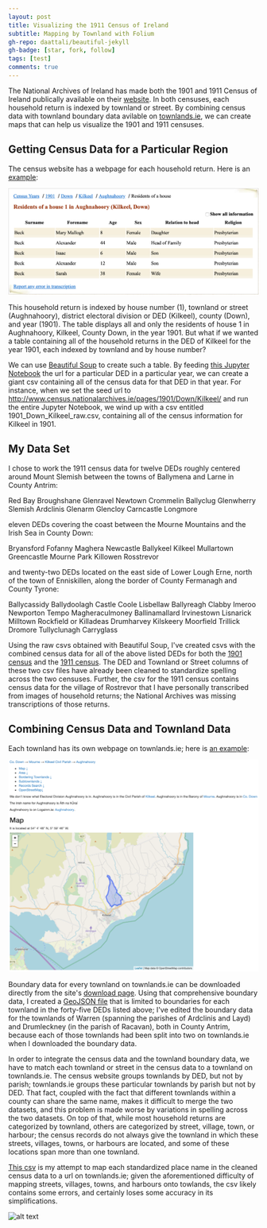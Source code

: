 ```yaml
---
layout: post
title: Visualizing the 1911 Census of Ireland
subtitle: Mapping by Townland with Folium
gh-repo: daattali/beautiful-jekyll
gh-badge: [star, fork, follow]
tags: [test]
comments: true
---
```


The National Archives of Ireland has made both the 1901 and 1911 Census of Ireland publically available on their [website](http://www.census.nationalarchives.ie/).  In both censuses, each household return is indexed by townland or street.  By combining census data with townland boundary data avilable on [townlands.ie](https://www.townlands.ie/), we can create maps that can help us visualize the 1901 and 1911 censuses.

## Getting Census Data for a Particular Region

The census website has a webpage for each household return.  Here is an [example](http://www.census.nationalarchives.ie/pages/1901/Down/Kilkeel/Aughnahoory/1234778/):

![alt text](Household_Return.png "Household Return")

This household return is indexed by house number (1), townland or street (Aughnahoory), district electoral division or DED (Kilkeel), county (Down), and year (1901).  The table displays all and only the residents of house 1 in Aughnahoory, Kilkeel, County Down, in the year 1901.  But what if we wanted a table containing all of the household returns in the DED of Kilkeel for the year 1901, each indexed by townland and by house number?

We can use [Beautiful Soup](https://www.crummy.com/software/BeautifulSoup/bs4/doc/) to create such a table.  By feeding [this Jupyter Notebook](https://github.com/nrvanwyck/DS-Unit-1-Sprint-5-Data-Storytelling-Blog-Post/blob/master/Web-Scraping%201901%20and%201911%20Census%20of%20Ireland%20by%20DED.ipynb) the url for a particular DED in a particular year, we can create a giant csv containing all of the census data for that DED in that year.  For instance, when we set the seed url to http://www.census.nationalarchives.ie/pages/1901/Down/Kilkeel/ and run the entire Jupyter Notebook, we wind up with a csv entitled 1901_Down_Kilkeel_raw.csv, containing all of the census information for Kilkeel in 1901.

## My Data Set

I chose to work the 1911 census data for twelve DEDs roughly centered around Mount Slemish between the towns of Ballymena and Larne in County Antrim:

Red Bay
Broughshane
Glenravel
Newtown Crommelin
Ballyclug
Glenwherry
Slemish
Ardclinis
Glenarm
Glencloy
Carncastle
Longmore

eleven DEDs covering the coast between the Mourne Mountains and the Irish Sea in County Down:

Bryansford
Fofanny
Maghera
Newcastle
Ballykeel
Kilkeel
Mullartown
Greencastle
Mourne Park
Killowen
Rosstrevor

and twenty-two DEDs located on the east side of Lower Lough Erne, north of the town of Enniskillen, along the border of County Fermanagh and County Tyrone:

Ballycassidy
Ballydoolagh
Castle Coole
Lisbellaw
Ballyreagh
Clabby
Imeroo
Newporton
Tempo
Magheraculmoney
Ballinamallard
Irvinestown
Lisnarick
Milltown
Rockfield or Killadeas
Drumharvey
Kilskeery
Moorfield
Trillick
Dromore
Tullyclunagh
Carryglass

Using the raw csvs obtained with Beautiful Soup, I've created csvs with the combined census data for all of the above listed DEDs for both the [1901 census](https://github.com/nrvanwyck/DS-Unit-1-Sprint-5-Data-Storytelling-Blog-Post/blob/master/census_1901_combined.csv) and the [1911 census](https://github.com/nrvanwyck/DS-Unit-1-Sprint-5-Data-Storytelling-Blog-Post/blob/master/census_1911_combined.csv).  The DED and Townland or Street columns of these two csv files have already been cleaned to standardize spelling across the two censuses.  Further, the csv for the 1911 census contains census data for the village of Rostrevor that I have personally transcribed from images of household returns; the National Archives was missing transcriptions of those returns.

## Combining Census Data and Townland Data

Each townland has its own webpage on townlands.ie; here is [an example](https://www.townlands.ie/down/mourne/kilkeel/aughnahoory/):

![alt text](Townland_Example.png "Townland Example")

Boundary data for every townland on townlands.ie can be downloaded directly from the site's [download page](https://www.townlands.ie/page/download/).  Using that comprehensive boundary data, I created a [GeoJSON file](https://github.com/nrvanwyck/DS-Unit-1-Sprint-5-Data-Storytelling-Blog-Post/blob/master/townland_boundaries_from_townlands_ie.geojson) that is limited to boundaries for each townland in the forty-five DEDs listed above; I've edited the boundary data for the townlands of Warren (spanning the parishes of Ardclinis and Layd) and Drumleckney (in the parish of Racavan), both in County Antrim, because each of those townlands had been split into two on townlands.ie when I downloaded the boundary data.

In order to integrate the census data and the townland boundary data, we have to match each townland or street in the census data to a townland on townlands.ie.  The census website groups townlands by DED, but not by parish; townlands.ie groups these particular townlands by parish but not by DED.  That fact, coupled with the fact that different townlands within a county can share the same name, makes it difficult to merge the two datasets, and this problem is made worse by variations in spelling across the two datasets.  On top of that, while most household returns are categorized by townland, others are categorized by street, village, town, or harbour; the census records do not always give the townland in which these streets, villages, towns, or harbours are located, and some of these locations span more than one townland.

[This csv](https://github.com/nrvanwyck/DS-Unit-1-Sprint-5-Data-Storytelling-Blog-Post/blob/master/townland_or_street_to_townlands_ie_urls.csv) is my attempt to map each standardized place name in the cleaned census data to a url on townlands.ie; given the aforementioned difficulty of mapping streets, villages, towns, and harbours onto towlands, the csv likely contains some errors, and certainly loses some accuracy in its simplifications.










![alt text](Age_and_Illiteracy_Mourne_Ballinamallard_Slemish.png "Age and Illiteracy near Mourne, Ballinamallard, and Slemish")





